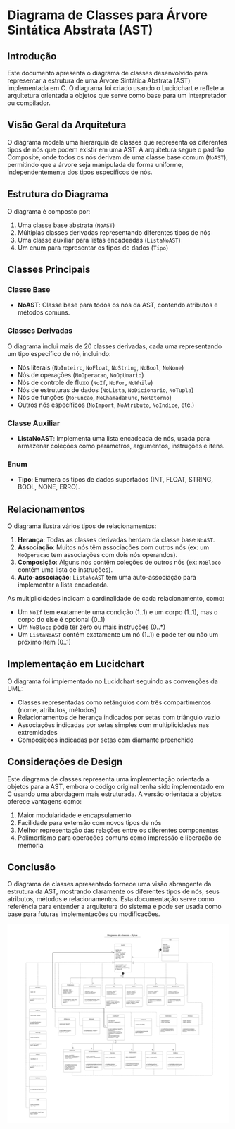 # Diagrama de Classes para Árvore Sintática Abstrata (AST)

## Introdução

Este documento apresenta o diagrama de classes desenvolvido para representar a estrutura de uma Árvore Sintática Abstrata (AST) implementada em C. O diagrama foi criado usando o Lucidchart e reflete a arquitetura orientada a objetos que serve como base para um interpretador ou compilador.

## Visão Geral da Arquitetura

O diagrama modela uma hierarquia de classes que representa os diferentes tipos de nós que podem existir em uma AST. A arquitetura segue o padrão Composite, onde todos os nós derivam de uma classe base comum (`NoAST`), permitindo que a árvore seja manipulada de forma uniforme, independentemente dos tipos específicos de nós.

## Estrutura do Diagrama

O diagrama é composto por:

1. Uma classe base abstrata (`NoAST`)
2. Múltiplas classes derivadas representando diferentes tipos de nós
3. Uma classe auxiliar para listas encadeadas (`ListaNoAST`)
4. Um enum para representar os tipos de dados (`Tipo`)

## Classes Principais

### Classe Base

- **NoAST**: Classe base para todos os nós da AST, contendo atributos e métodos comuns.

### Classes Derivadas

O diagrama inclui mais de 20 classes derivadas, cada uma representando um tipo específico de nó, incluindo:

- Nós literais (`NoInteiro`, `NoFloat`, `NoString`, `NoBool`, `NoNone`)
- Nós de operações (`NoOperacao`, `NoOpUnario`)
- Nós de controle de fluxo (`NoIf`, `NoFor`, `NoWhile`)
- Nós de estruturas de dados (`NoLista`, `NoDicionario`, `NoTupla`)
- Nós de funções (`NoFuncao`, `NoChamadaFunc`, `NoRetorno`)
- Outros nós específicos (`NoImport`, `NoAtributo`, `NoIndice`, etc.)

### Classe Auxiliar

- **ListaNoAST**: Implementa uma lista encadeada de nós, usada para armazenar coleções como parâmetros, argumentos, instruções e itens.

### Enum

- **Tipo**: Enumera os tipos de dados suportados (INT, FLOAT, STRING, BOOL, NONE, ERRO).

## Relacionamentos

O diagrama ilustra vários tipos de relacionamentos:

1. **Herança**: Todas as classes derivadas herdam da classe base `NoAST`.
2. **Associação**: Muitos nós têm associações com outros nós (ex: um `NoOperacao` tem associações com dois nós operandos).
3. **Composição**: Alguns nós contêm coleções de outros nós (ex: `NoBloco` contém uma lista de instruções).
4. **Auto-associação**: `ListaNoAST` tem uma auto-associação para implementar a lista encadeada.

As multiplicidades indicam a cardinalidade de cada relacionamento, como:
- Um `NoIf` tem exatamente uma condição (1..1) e um corpo (1..1), mas o corpo do else é opcional (0..1)
- Um `NoBloco` pode ter zero ou mais instruções (0..*)
- Um `ListaNoAST` contém exatamente um nó (1..1) e pode ter ou não um próximo item (0..1)

## Implementação em Lucidchart

O diagrama foi implementado no Lucidchart seguindo as convenções da UML:
- Classes representadas como retângulos com três compartimentos (nome, atributos, métodos)
- Relacionamentos de herança indicados por setas com triângulo vazio
- Associações indicadas por setas simples com multiplicidades nas extremidades
- Composições indicadas por setas com diamante preenchido

## Considerações de Design

Este diagrama de classes representa uma implementação orientada a objetos para a AST, embora o código original tenha sido implementado em C usando uma abordagem mais estruturada. A versão orientada a objetos oferece vantagens como:

1. Maior modularidade e encapsulamento
2. Facilidade para extensão com novos tipos de nós
3. Melhor representação das relações entre os diferentes componentes
4. Polimorfismo para operações comuns como impressão e liberação de memória

## Conclusão

O diagrama de classes apresentado fornece uma visão abrangente da estrutura da AST, mostrando claramente os diferentes tipos de nós, seus atributos, métodos e relacionamentos. Esta documentação serve como referência para entender a arquitetura do sistema e pode ser usada como base para futuras implementações ou modificações.

![Diagrama de Classes AST](./assets/Diagrama%20de%20classe%20-%20Pylua.png)